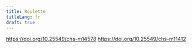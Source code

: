 ```yaml
---
title: Roulette
titleLang: fr
draft: true
---
```


https://doi.org/10.25549/chs-m14578
https://doi.org/10.25549/chs-m11412
